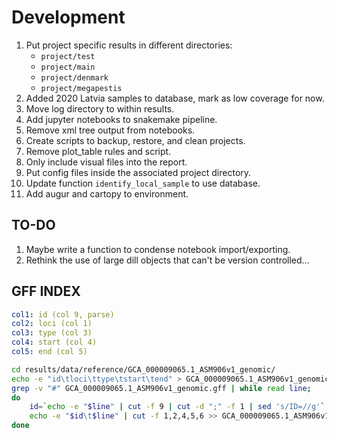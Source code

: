 # Development

1. Put project specific results in different directories:
    - ```project/test```
    - ```project/main```
    - ```project/denmark```
    - ```project/megapestis```
1. Added 2020 Latvia samples to database, mark as low coverage for now.
1. Move log directory to within results.
1. Add jupyter notebooks to snakemake pipeline.
1. Remove xml tree output from notebooks.
1. Create scripts to backup, restore, and clean projects.
1. Remove plot_table rules and script.
1. Only include visual files into the report.
1. Put config files inside the associated project directory.
1. Update function ```identify_local_sample``` to use database.
1. Add augur and cartopy to environment.

## TO-DO

1. Maybe write a function to condense notebook import/exporting.
1. Rethink the use of large dill objects that can't be version controlled...

## GFF INDEX

```yaml
col1: id (col 9, parse)
col2: loci (col 1)
col3: type (col 3)
col4: start (col 4)
col5: end (col 5)
```

```bash
cd results/data/reference/GCA_000009065.1_ASM906v1_genomic/
echo -e "id\tloci\ttype\tstart\tend" > GCA_000009065.1_ASM906v1_genomic.gff.index
grep -v "#" GCA_000009065.1_ASM906v1_genomic.gff | while read line;
do
    id=`echo -e "$line" | cut -f 9 | cut -d ";" -f 1 | sed 's/ID=//g'`;
    echo -e "$id\t$line" | cut -f 1,2,4,5,6 >> GCA_000009065.1_ASM906v1_genomic.gff.index;
done
```
